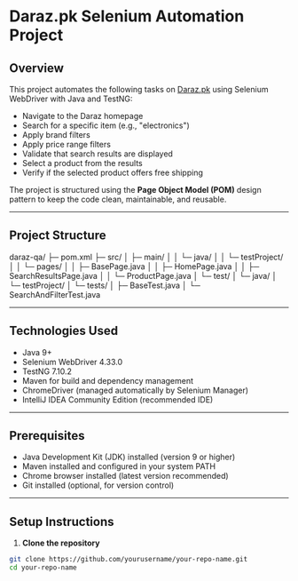 # Daraz.pk Selenium Automation Project

## Overview

This project automates the following tasks on [Daraz.pk](https://www.daraz.pk/) using Selenium WebDriver with Java and TestNG:

- Navigate to the Daraz homepage
- Search for a specific item (e.g., "electronics")
- Apply brand filters
- Apply price range filters
- Validate that search results are displayed
- Select a product from the results
- Verify if the selected product offers free shipping

The project is structured using the **Page Object Model (POM)** design pattern to keep the code clean, maintainable, and reusable.

---

## Project Structure

daraz-qa/
├─ pom.xml
├─ src/
│ ├─ main/
│ │ └─ java/
│ │ └─ testProject/
│ │ └─ pages/
│ │ ├─ BasePage.java
│ │ ├─ HomePage.java
│ │ ├─ SearchResultsPage.java
│ │ └─ ProductPage.java
│ └─ test/
│ └─ java/
│ └─ testProject/
│ └─ tests/
│ ├─ BaseTest.java
│ └─ SearchAndFilterTest.java

---

## Technologies Used

- Java 9+
- Selenium WebDriver 4.33.0
- TestNG 7.10.2
- Maven for build and dependency management
- ChromeDriver (managed automatically by Selenium Manager)
- IntelliJ IDEA Community Edition (recommended IDE)

---

## Prerequisites

- Java Development Kit (JDK) installed (version 9 or higher)
- Maven installed and configured in your system PATH
- Chrome browser installed (latest version recommended)
- Git installed (optional, for version control)

---

## Setup Instructions

1. **Clone the repository**

```bash
git clone https://github.com/yourusername/your-repo-name.git
cd your-repo-name
